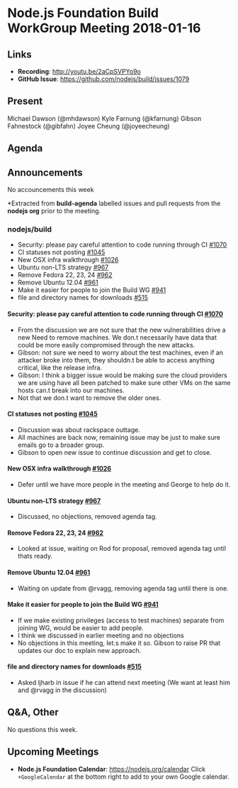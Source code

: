 # Node.js Foundation Build WorkGroup Meeting 2018-01-16

## Links
* **Recording**:  http://youtu.be/2aCpSVPYo9o
* **GitHub Issue**: https://github.com/nodejs/build/issues/1079

## Present
Michael Dawson (@mhdawson)
Kyle Farnung (@kfarnung)
Gibson Fahnestock (@gibfahn)
Joyee Cheung (@joyeecheung)

## Agenda

## Announcements
No accouncements this week

*Extracted from **build-agenda** labelled issues and pull requests from the **nodejs org** prior to the meeting.
### nodejs/build

* Security: please pay careful attention to code running through CI [#1070](https://github.com/nodejs/build/issues/1070)
* CI statuses not posting [#1045](https://github.com/nodejs/build/issues/1045)
* New OSX infra walkthrough [#1026](https://github.com/nodejs/build/issues/1026)
* Ubuntu non-LTS strategy [#967](https://github.com/nodejs/build/issues/967)
* Remove Fedora 22, 23, 24 [#962](https://github.com/nodejs/build/issues/962)
* Remove Ubuntu 12.04 [#961](https://github.com/nodejs/build/issues/961)
* Make it easier for people to join the Build WG [#941](https://github.com/nodejs/build/issues/941)
* file and directory names for downloads [#515](https://github.com/nodejs/build/issues/515)

#### Security: please pay careful attention to code running through CI [#1070](https://github.com/nodejs/build/issues/1070)
* From the discussion we are not sure that the new vulnerabilities drive a new
  Need to remove machines.  We don.t necessarily have data that could be more
  easily compromised through the new attacks.
* Gibson: not sure we need to worry about the test machines, even if an attacker broke
  into them, they shouldn.t be able to access anything critical, like the release infra.
* Gibson: I think a bigger issue would be making sure the cloud providers we are using
  have all been patched to make sure other VMs on the same hosts can.t break into our machines.
* Not that we don.t want to remove the older ones.

#### CI statuses not posting [#1045](https://github.com/nodejs/build/issues/1045)
* Discussion was about rackspace outtage.
* All machines are back now, remaining issue may be just to make sure emails
  go to a broader group.
* Gibson to open new issue to continue discussion and get to close.

#### New OSX infra walkthrough [#1026](https://github.com/nodejs/build/issues/1026)
* Defer until we have more people in the meeting and George to help do it.

#### Ubuntu non-LTS strategy [#967](https://github.com/nodejs/build/issues/967)
* Discussed, no objections, removed agenda tag.

#### Remove Fedora 22, 23, 24 [#962](https://github.com/nodejs/build/issues/962)
* Looked at issue, waiting on Rod for proposal, removed agenda tag until thats ready.

#### Remove Ubuntu 12.04 [#961](https://github.com/nodejs/build/issues/961)
* Waiting on update from @rvagg, removing agenda tag until there is one.

#### Make it easier for people to join the Build WG [#941](https://github.com/nodejs/build/issues/941)
* If we make existing privileges (access to test machines) separate from joining WG, would
  be easier to add people.
* I think we discussed in earlier meeting and no objections
* No objections in this meeting, let.s make it so.  Gibson to raise PR that updates
  our doc to explain new approach.

#### file and directory names for downloads [#515](https://github.com/nodejs/build/issues/515)
* Asked ljharb in issue if he can attend next meeting (We want at least him and @rvagg in the
  discussion)

## Q&A, Other

No questions this week.

## Upcoming Meetings
* **Node.js Foundation Calendar**: https://nodejs.org/calendar
Click `+GoogleCalendar` at the bottom right to add to your own Google calendar.
